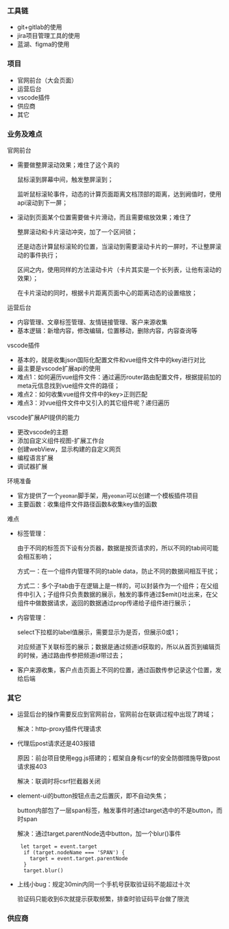 ### 工具链

* git+gitlab的使用
* jira项目管理工具的使用
* 蓝湖、figma的使用

### 项目

* 官网前台（大会页面）
* 运营后台
* vscode插件
* 供应商
* 其它

### 业务及难点

官网前台

* 需要做整屏滚动效果；难住了这个真的

  鼠标滚到屏幕中间，触发整屏滚到；

  监听鼠标滚轮事件，动态的计算页面距离文档顶部的距离，达到阙值时，使用api滚动到下一屏；

* 滚动到页面某个位置需要做卡片滑动，而且需要缩放效果；难住了

  整屏滚动和卡片滚动冲突，加了一个区间锁；

  还是动态计算鼠标滚轮的位置，当滚动到需要滚动卡片的一屏时，不让整屏滚动的事件执行；

  区间之内，使用同样的方法滚动卡片（卡片其实是一个长列表，让他有滚动的效果）；

  在卡片滚动的同时，根据卡片距离页面中心的距离动态的设置缩放；

运营后台

* 内容管理、文章标签管理、友情链接管理、客户来源收集
* 基本逻辑：新增内容，修改编辑，位置移动，删除内容，内容查询等

vscode插件

* 基本的，就是收集json国际化配置文件和vue组件文件中的key进行对比
* 最主要是vscode扩展api的使用
* 难点1：如何遍历vue组件文件：通过遍历router路由配置文件，根据提前加的meta元信息找到vue组件文件的路径；
* 难点2：如何收集vue组件文件中的key>正则匹配
* 难点3：对vue组件文件中又引入的其它组件呢？递归遍历

vscode扩展API提供的能力

* 更改vscode的主题
* 添加自定义组件视图-扩展工作台
* 创建webView，显示构建的自定义网页
* 编程语言扩展
* 调试器扩展

环境准备

* 官方提供了一个`yeoman`脚手架，用`yeoman`可以创建一个模板插件项目
* 主要函数：收集组件文件路径函数&收集key值的函数

难点

* 标签管理：

  由于不同的标签页下设有分页器，数据是按页请求的，所以不同的tab间可能会相互影响；

  方式一：在一个组件内管理不同的table data，防止不同的数据间相互干扰；

  方式二：多个子tab由于在逻辑上是一样的，可以封装作为一个组件；在父组件中引入；子组件只负责数据的展示，触发的事件通过$emit()吐出来，在父组件中做数据请求，返回的数据通过prop传递给子组件进行展示；

* 内容管理：

  select下拉框的label值展示，需要显示为是否，但展示0或1；

  对应频道下关联标签的展示；数据是通过频道id获取的，所以从首页到编辑页的时候，通过路由传参把频道id带过去；

* 客户来源收集，客户点击页面上不同的位置，通过函数传参记录这个位置，发给后端

### 其它

* 运营后台的操作需要反应到官网前台，官网前台在联调过程中出现了跨域；

  解决：http-proxy插件代理请求

* 代理后post请求还是403报错

  原因：前台项目使用egg.js搭建的；框架自身有csrf的安全防御措施导致post请求报403

  解决：联调时将csrf拦截器关闭

* element-ui的button按钮点击之后置灰，即不自动失焦；

  button内部包了一层span标签，触发事件时通过target选中的不是button，而时span

  解决：通过target.parentNode选中button，加一个blur()事件

  ``` 
   let target = event.target
    if (target.nodeName === 'SPAN') {
      target = event.target.parentNode
    }
    target.blur()
  ```

* 上线小bug：规定30min内同一个手机号获取验证码不能超过十次

  验证码只能收到6次就提示获取频繁，排查时验证码平台做了限流

### 供应商

